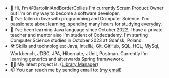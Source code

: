 - 👋 Hi, I’m @BartoliniAndBorderCollies I'm currently Scrum Product Owner but I'm on my way to become a software developer.
- 👀 I've fallen in love with programming and Computer Science. I'm passionate about learning, spending many hours for studying everyday.
- 🌱 I've been learning Java language since October 2022. I have a private teacher and mentor also I'm student of Codecademy. I'm starting Computer Science studies in October 2023 at Gdańsk, Poland.
- 🛠 Skills and technologies: Java, IntelliJ, Git, GitHub, SQL, HQL, MySql, Workbench, JDBC, JPA, Hibernate, JUnit, Postman.
  Currently I'm learning generics and afterwards Spring framwework.
- 👩‍💻 My latest project is: ([Library Manager](https://github.com/BartoliniAndBorderCollies/Library_Manager_Official))
- 📫 You can reach me by sending email to: ([my email](bartek.klodnicki@gmail.com))

<!---
BartoliniAndBorderCollies/BartoliniAndBorderCollies is a ✨ special ✨ repository because its `README.md` (this file) appears on your GitHub profile.
You can click the Preview link to take a look at your changes.
--->

